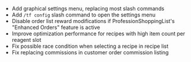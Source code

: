 - Add graphical settings menu, replacing most slash commands
- Add `/tf config` slash command to open the settings menu
- Disable order list reward modifications if ProfessionShoppingList's "Enhanced Orders" feature is active
- Improve optimization performance for recipes with high item count per reagent slot
- Fix possible race condition when selecting a recipe in recipe list
- Fix replacing commissions in customer order commission listing